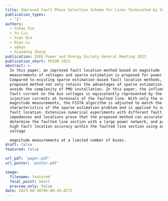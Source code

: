 ```yaml
---
title: Improved Fault Phase Selection Scheme for Lines Terminated by Inverter Based Resources
publication_types:
  - "1"
authors:
  - Yuhao Xie
  - Yu Liu
  - Yuan Nie
  - Dian Lu
  - admin
  - Xiaodong Zheng
publication: IEEE Power and Energy Society General Meeting 2023
publication_short: PESGM 2023
abstract: >-
  In this paper, an improved fault location method based on magnitude
  measurements of voltages and sparse estimation is proposed for power networks.
  Compared to existing sparse estimation based fault location methods, the
  proposed method not only retains the advantages of sparse estimation, but also
  avoids the complexity of PMU installation. In this paper, the influence of
  fault current on the bus voltages is equivalently represented by the bus
  injection currents at terminals of the faulted line. With only the voltage
  magnitude measurements, the FISTA algorithm is adjusted to match the
  characteristics of the sparse estimation problem and is applied to solve for
  fault location. Extensive numerical experiments with different fault types,
  impedances and locations prove that the proposed method can accurately
  determine the faulted line section with a large power network, and presents
  high fault location accuracy within the faulted line section using only
  voltage

  magnitude measurements at a limited number of buses.
draft: false
featured: false

url_pdf: 'paper.pdf'
url_poster: 'poster.pdf'

image:
  filename: featured
  focal_point: Smart
  preview_only: false
date: 2023-08-30T06:08:49.827Z
---
```

